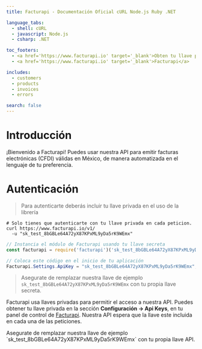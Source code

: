 ```yaml
---
title: Facturapi - Documentación Oficial cURL Node.js Ruby .NET

language_tabs:
  - shell: cURL
  - javascript: Node.js
  - csharp: .NET

toc_footers:
  - <a href='https://www.facturapi.io' target='_blank'>Obten tu llave privada</a>
  - <a href='https://www.facturapi.io' target='_blank'>Facturapi</a>

includes:
  - customers
  - products
  - invoices
  - errors

search: false
---
```


# Introducción

¡Bienvenido a Facturapi! Puedes usar nuestra API para emitir facturas electrónicas (CFDI) válidas en México, de manera automatizada en el lenguaje de tu preferencia.

# Autenticación

> Para autenticarte deberás incluir tu llave privada en el uso de la librería

```shell
# Solo tienes que autenticarte con tu llave privada en cada peticion.
curl https://www.facturapi.io/v1/
  -u "sk_test_8bGBLe64A72yX87KPxML9yDa5rK9WEmx"
```

```javascript
// Instancia el módulo de Facturapi usando tu llave secreta
const facturapi = require('facturapi')('sk_test_8bGBLe64A72yX87KPxML9yDa5rK9WEmx');
```

```csharp
// Coloca este código en el inicio de tu aplicación
Facturapi.Settings.ApiKey = "sk_test_8bGBLe64A72yX87KPxML9yDa5rK9WEmx";
```

> Asegurate de remplazar nuestra llave de ejemplo `sk_test_8bGBLe64A72yX87KPxML9yDa5rK9WEmx` con tu propia llave secreta.

Facturapi usa llaves privadas para permitir el acceso a nuestra API. Puedes obtener tu llave privada en la sección **Configuración &rarr; Api Keys**, en tu panel de control de [Facturapi](https://www.facturapi.io).
Nuestra API espera que la llave este incluida en cada una de las peticiones.

<aside class="notice">
Asegurate de remplazar nuestra llave de ejemplo `sk_test_8bGBLe64A72yX87KPxML9yDa5rK9WEmx` con tu propia llave API.
</aside>